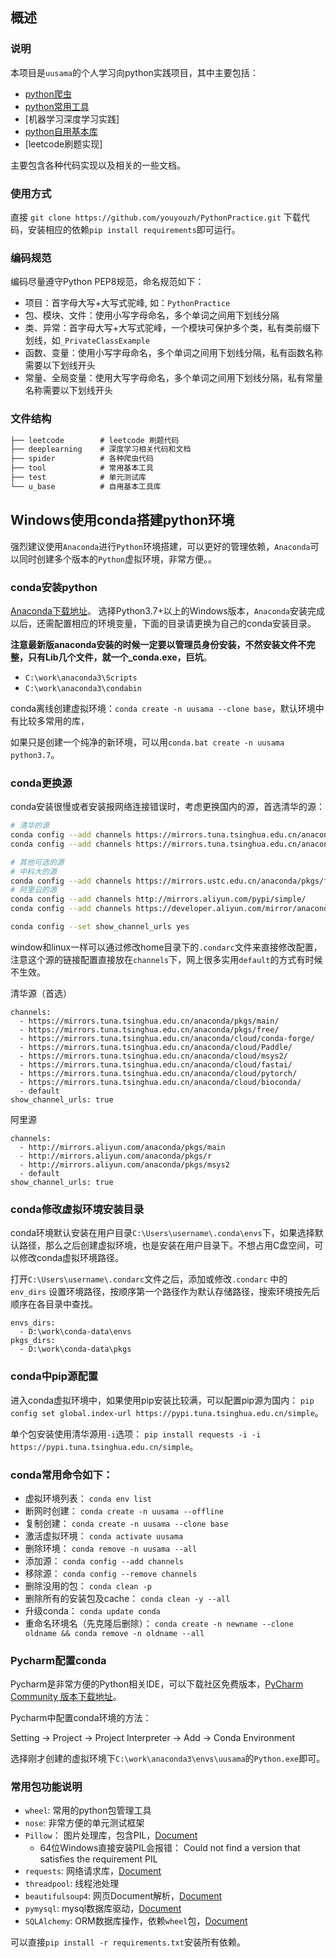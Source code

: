 ## 概述

### 说明

本项目是`uusama`的个人学习向python实践项目，其中主要包括：

- [python爬虫](./spider/READEME.md)
- [python常用工具](./tool/README.md)
- [机器学习深度学习实践]
- [python自用基本库](./u_base/README.md)
- [leetcode刷题实现]

主要包含各种代码实现以及相关的一些文档。

### 使用方式

直接 `git clone https://github.com/youyouzh/PythonPractice.git` 下载代码，安装相应的依赖`pip install requirements`即可运行。

### 编码规范

编码尽量遵守Python PEP8规范，命名规范如下：

- 项目：首字母大写+大写式驼峰, 如：`PythonPractice`
- 包、模块、文件：使用小写字母命名，多个单词之间用下划线分隔
- 类、异常：首字母大写+大写式驼峰，一个模块可保护多个类，私有类前缀下划线，如`_PrivateClassExample`
- 函数、变量：使用小写字母命名，多个单词之间用下划线分隔，私有函数名称需要以下划线开头
- 常量、全局变量：使用大写字母命名，多个单词之间用下划线分隔，私有常量名称需要以下划线开头

### 文件结构

```txt
├── leetcode        # leetcode 刷题代码
├── deeplearning    # 深度学习相关代码和文档
├── spider          # 各种爬虫代码
├── tool            # 常用基本工具
├── test            # 单元测试库
└── u_base          # 自用基本工具库
```

## Windows使用conda搭建python环境

强烈建议使用`Anaconda`进行`Python`环境搭建，可以更好的管理依赖，`Anaconda`可以同时创建多个版本的`Python`虚拟环境，非常方便。。

### conda安装python

[Anaconda下载地址](https://www.anaconda.com/download/)。 选择Python3.7+以上的Windows版本，`Anaconda`安装完成以后，还需配置相应的环境变量，下面的目录请更换为自己的conda安装目录。

**注意最新版anaconda安装的时候一定要以管理员身份安装，不然安装文件不完整，只有Lib几个文件，就一个_conda.exe，巨坑**。

- `C:\work\anaconda3\Scripts`
- `C:\work\anaconda3\condabin`

conda离线创建虚拟环境：`conda create -n uusama --clone base`，默认环境中有比较多常用的库，

如果只是创建一个纯净的新环境，可以用`conda.bat create -n uusama python3.7`。

### conda更换源

conda安装很慢或者安装报网络连接错误时，考虑更换国内的源，首选清华的源：

```bash
# 清华的源
conda config --add channels https://mirrors.tuna.tsinghua.edu.cn/anaconda/pkgs/free/
conda config --add channels https://mirrors.tuna.tsinghua.edu.cn/anaconda/pkgs/main/

# 其他可选的源
# 中科大的源
conda config --add channels https://mirrors.ustc.edu.cn/anaconda/pkgs/free/
# 阿里云的源
conda config --add channels http://mirrors.aliyun.com/pypi/simple/
conda config --add channels https://developer.aliyun.com/mirror/anaconda/

conda config --set show_channel_urls yes
```

window和linux一样可以通过修改home目录下的`.condarc`文件来直接修改配置，注意这个源的链接配置直接放在`channels`下，网上很多实用`default`的方式有时候不生效。

清华源（首选）

```config
channels:
  - https://mirrors.tuna.tsinghua.edu.cn/anaconda/pkgs/main/
  - https://mirrors.tuna.tsinghua.edu.cn/anaconda/pkgs/free/
  - https://mirrors.tuna.tsinghua.edu.cn/anaconda/cloud/conda-forge/
  - https://mirrors.tuna.tsinghua.edu.cn/anaconda/cloud/Paddle/
  - https://mirrors.tuna.tsinghua.edu.cn/anaconda/cloud/msys2/
  - https://mirrors.tuna.tsinghua.edu.cn/anaconda/cloud/fastai/
  - https://mirrors.tuna.tsinghua.edu.cn/anaconda/cloud/pytorch/
  - https://mirrors.tuna.tsinghua.edu.cn/anaconda/cloud/bioconda/
  - default
show_channel_urls: true
```

阿里源

```config
channels:
  - http://mirrors.aliyun.com/anaconda/pkgs/main
  - http://mirrors.aliyun.com/anaconda/pkgs/r
  - http://mirrors.aliyun.com/anaconda/pkgs/msys2
  - default
show_channel_urls: true
```

### conda修改虚拟环境安装目录

conda环境默认安装在用户目录`C:\Users\username\.conda\envs`下，如果选择默认路径，那么之后创建虚拟环境，也是安装在用户目录下。不想占用C盘空间，可以修改conda虚拟环境路径。

打开`C:\Users\username\.condarc`文件之后，添加或修改`.condarc` 中的 `env_dirs` 设置环境路径，按顺序第⼀个路径作为默认存储路径，搜索环境按先后顺序在各⽬录中查找。

```text
envs_dirs:
  - D:\work\conda-data\envs
pkgs_dirs:
  - D:\work\conda-data\pkgs
```

### conda中pip源配置

进入conda虚拟环境中，如果使用pip安装比较满，可以配置pip源为国内： `pip config set global.index-url https://pypi.tuna.tsinghua.edu.cn/simple`。

单个包安装使用清华源用`-i`选项： `pip install requests -i -i https://pypi.tuna.tsinghua.edu.cn/simple`。

### conda常用命令如下：

- 虚拟环境列表： `conda env list`
- 断网时创建： `conda create -n uusama --offline`
- 复制创建： `conda create -n uusama --clone base`
- 激活虚拟环境： `conda activate uusama`
- 删除环境： `conda remove -n uusama --all`
- 添加源： `conda config --add channels`
- 移除源： `conda config --remove channels`
- 删除没用的包： `conda clean -p`
- 删除所有的安装包及cache： `conda clean -y --all`
- 升级conda： `conda update conda`
- 重命名环境名（先克隆后删除）： `conda create -n newname --clone oldname && conda remove -n oldname --all`

### Pycharm配置conda

Pycharm是非常方便的Python相关IDE，可以下载社区免费版本，[PyCharm Community 版本下载地址](https://www.jetbrains.com/pycharm/download/)。

Pycharm中配置conda环境的方法：

Setting -> Project -> Project Interpreter -> Add -> Conda Environment

选择刚才创建的虚拟环境下`C:\work\anaconda3\envs\uusama`的`Python.exe`即可。

### 常用包功能说明

- `wheel`: 常用的python包管理工具
- `nose`: 非常方便的单元测试框架
- `Pillow`： 图片处理库，包含PIL，[Document](https://pillow.readthedocs.io/en/stable/installation.html)
  - 64位Windows直接安装PIL会报错： Could not find a version that satisfies the requirement PIL
- `requests`: 网络请求库，[Document](https://requests.readthedocs.io/en/master/)
- `threadpool`: 线程池处理
- `beautifulsoup4`: 网页Document解析，[Document](https://www.crummy.com/software/BeautifulSoup/bs4/doc/)
- `pymysql`: mysql数据库驱动，[Document](https://pymysql.readthedocs.io/en/latest/)
- `SQLAlchemy`: ORM数据库操作，依赖`wheel`包，[Document]((https://docs.sqlalchemy.org/en/13/intro.html))

可以直接`pip install -r requirements.txt`安装所有依赖。
